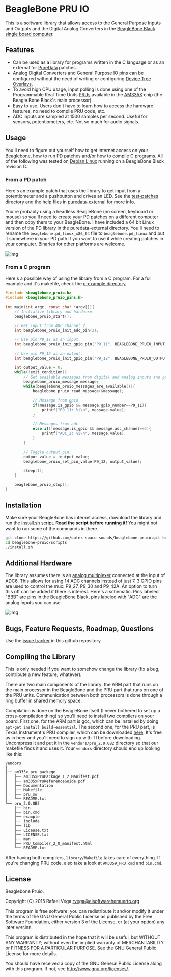 # BeagleBone PRU IO

This is a software library that allows access to the General Purpose Inputs and Outputs and the Digital Analog Converters in the [BeagleBone Black single board computer](http://beagleboard.org/black).  

## Features

* Can be used as a library for programs written in the C language or as an external for [PureData](http://puredata.info) patches.
* Analog Digital Converters and General Purpose IO pins can be configured without the need of writing or configuring [Device Tree Overlays](https://learn.adafruit.com/introduction-to-the-beaglebone-black-device-tree?view=all).
* To avoid high CPU usage, input polling is done using one of the Programmable Real Time Units [PRUs](https://github.com/beagleboard/am335x_pru_package/blob/master/Documentation/01-AM335x_PRU_ICSS_Overview.pdf?raw=true) available in the [AM335X](http://www.ti.com/product/am3358) chip (the Beagle Bone Black's main processor).
* Easy to use. Users don't have to learn how to access the hardware features, no need to compile PRU code, etc.
* ADC inputs are sampled at 1500 samples per second. Useful for sensors, potentiometers, etc. Not so much for audio signals.

## Usage

You'll need to figure out yourself how to get internet access on your Beaglebone, how to run PD patches and/or how to compile C programs. All of the following was tested on [Debian Linux](http://beagleboard.org/latest-images) running on a BeagleBone Black revision C.
 
### From a PD patch

Here's an example patch that uses the library to get input from a potentiometer and a pushbutton and drives an LED. See the [test-patches](puredata-external/test-patches) directory and the help files in [puredata-external](puredata-external) for more info.

You're probably using a headless BeagleBone (no screen, keyboard or mouse) so you'll need to create your PD patches on a different computer and then copy them to your BeagleBone. I have included a 64 bit Linux version of the PD library in the puredata-external directory. You'll need to rename the `beaglebone.pd_linux_x86_64` file to `beaglebone.pd_linux` and put it somewhere in your PD path if you want to use it while creating patches in your computer. Binaries for other platforms are welcome.

![img](docs/simple-synth-beagle.png)

### From a C program

Here's a possible way of using the library from a C program. For a full example and it's makefile, check the [c-example directory](c-example)

```C
#include <beaglebone_pruio.h>
#include <beaglebone_pruio_pins.h>

int main(int argc, const char *argv[]){
    // Initialize library and hardware.
    beaglebone_pruio_start();

    // Get input from ADC channel 2.
    int beaglebone_pruio_init_adc_pin(2); 

    // Use pin P9_11 as an input.
    int beaglebone_pruio_init_gpio_pin("P9_11", BEAGLEBONE_PRUIO_INPUT_MODE); 

    // Use pin P9_12 as an output.
    int beaglebone_pruio_init_gpio_pin("P9_12", BEAGLEBONE_PRUIO_OUTPUT_MODE);

    int output_value = 0;
    while(!exit_condition){
        // Get available messages from digital and analog inputs and parse them:
        beaglebone_pruio_message message;
        while(beaglebone_pruio_messages_are_available()){
            beaglebone_pruio_read_message(&message);

            // Message from gpio
            if(message.is_gpio && message.gpio_number==P9_11){
                printf("P9_11: %i\n", message.value);
            }

            // Messages from adc
            else if(!message.is_gpio && message.adc_channel==2){
                printf("ADC_2: %i\n", message.value);
            }
        }

        // Toggle output pin
        output_value = !output_value;
        beaglebone_pruio_set_pin_value(P9_12, output_value); 

        sleep(1);
    }

    beaglebone_pruio_stop();
}
```

## Installation

Make sure your BeagleBone has internet access, download the library and run the [install.sh script](scripts/install.sh). __Read the script before running it!__ You might not want to run some of the commands in there.

```Bash
git clone https://github.com/outer-space-sounds/beaglebone-pruio.git beaglebone-pruio
cd beaglebone-pruio/scripts
./install.sh
```

## Additional Hardware

The library assumes there is an [analog multiplexer](http://www.ti.com/lit/ds/symlink/cd4051b.pdf) connected at the input of ADC6. This allows for using 14 ADC channels instead of just 7. 3 GPIO pins are used to control the mux: P9_27, P9_30 and P9_42A. An option to turn this off can be added if there is interest. Here's a schematic. Pins labeled "BBB" are pins in the BeagleBone Black, pins labeled with "ADC" are the analog inputs you can use.

![img](docs/mux-schematic.png)

## Bugs, Feature Requests, Roadmap, Questions

Use the [issue tracker](issues) in this github repository.

## Compiling the Library

This is only needed if you want to somehow change the library (fix a bug, contribute a new feature, whatever).

There are two main components of the library: the ARM part that runs on the main processor in the BeagleBone and the PRU part that runs on one of the PRU units. Communication between both processors is done through a ring buffer in shared memory space. 

Compilation is done on the BeagleBone itself (I never bothered to set up a cross-compilation thing) so you'll need to install two compilers on your board. First one, for the ARM part is gcc, which can be installed by doing `apt-get install build-essential`. The second one, for the PRU part, is Texas Instrument's PRU compiler, which can be downloaded [here](http://software-dl.ti.com/codegen/non-esd/downloads/beta.htm). It's free as in beer and you'll need to sign up with TI before downloading. Uncompress it and put it in the `vendors/pru_2.0.0B2` directory so that our makefile finds it and uses it. Your `vendors` directory should end up looking like this:

```
vendors
│ 
├── am335x_pru_package
│   ├── am335xPruPackage_1_2_Manifest.pdf
│   ├── am335xPruReferenceGuide.pdf
│   ├── Documentation
│   ├── Makefile
│   ├── pru_sw
│   └── README.txt
└── pru_2.0.0B2
    ├── bin
    ├── bin.cmd
    ├── example
    ├── include
    ├── lib
    ├── License.txt
    ├── LICENSE.txt
    ├── man
    ├── PRU_Compiler_2_0_manifest.html
    └── README.txt
```

After having both compilers, `library/Makefile` takes care of everything. If you're changing PRU code, also take a look at `AM3359_PRU.cmd` and `bin.cmd`.

## License

Beaglebone Pruio.

Copyright (C) 2015 Rafael Vega <rvega@elsoftwarehemuerto.org>

This program is free software: you can redistribute it and/or modify it under the terms of the GNU General Public License as published by the Free Software Foundation, either version 3 of the License, or (at your option) any later version.  

This program is distributed in the hope that it will be useful, but WITHOUT ANY WARRANTY; without even the implied warranty of MERCHANTABILITY or FITNESS FOR A PARTICULAR PURPOSE.  See the GNU General Public License for more details.

You should have received a copy of the GNU General Public License along with this program.  If not, see <http://www.gnu.org/licenses/>.
